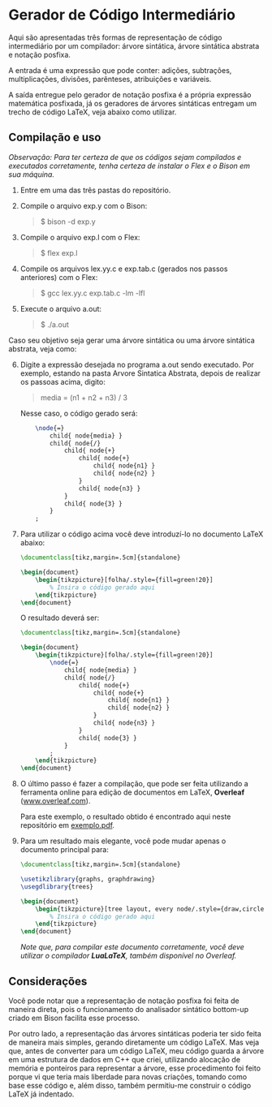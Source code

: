 # Gerador de Código Intermediário

Aqui são apresentadas três formas de representação de código intermediário por um compilador: árvore sintática, árvore sintática abstrata e notação posfixa.

A entrada é uma expressão que pode conter: adições, subtrações, multiplicações, divisões, parênteses, atribuições e variáveis.

A saída entregue pelo gerador de notação posfixa é a própria expressão matemática posfixada, já os geradores de árvores sintáticas entregam um trecho de código LaTeX, veja abaixo como utilizar.


## Compilação e uso

*Observação: Para ter certeza de que os códigos sejam compilados e executados corretamente, tenha certeza de instalar o Flex e o Bison em sua máquina.*

1. Entre em uma das três pastas do repositório.

2. Compile o arquivo exp.y com o Bison:
    > $ bison -d exp.y

3. Compile o arquivo exp.l com o Flex:
    > $ flex exp.l

4. Compile os arquivos lex.yy.c e exp.tab.c (gerados nos passos anteriores) com o Flex:
    > $ gcc lex.yy.c exp.tab.c -lm -lfl

5. Execute o arquivo a.out:
    > $ ./a.out

Caso seu objetivo seja gerar uma árvore sintática ou uma árvore sintática abstrata, veja como:

6. Digite a expressão desejada no programa a.out sendo executado. Por exemplo, estando na pasta Arvore Sintatica Abstrata, depois de
realizar os passoas acima, digito:
    > media = (n1 + n2 + n3) / 3

    Nesse caso, o código gerado será:
    ```latex
        \node{=}
            child{ node{media} }
            child{ node{/}
                child{ node{+}
                    child{ node{+}
                        child{ node{n1} }
                        child{ node{n2} }
                    }
                    child{ node{n3} }
                }
                child{ node{3} }
            }
        ;
    ```
    
7. Para utilizar o código acima você deve introduzí-lo no documento LaTeX abaixo:
    ```latex
    \documentclass[tikz,margin=.5cm]{standalone}

    \begin{document}
        \begin{tikzpicture}[folha/.style={fill=green!20}]
            % Insira o código gerado aqui
        \end{tikzpicture}
    \end{document}
    ```
    
    O resultado deverá ser:
    ```latex
    \documentclass[tikz,margin=.5cm]{standalone}

    \begin{document}
        \begin{tikzpicture}[folha/.style={fill=green!20}]
            \node{=}
                child{ node{media} }
                child{ node{/}
                    child{ node{+}
                        child{ node{+}
                            child{ node{n1} }
                            child{ node{n2} }
                        }
                        child{ node{n3} }
                    }
                    child{ node{3} }
                }
            ;
        \end{tikzpicture}
    \end{document}
    ```

8. O último passo é fazer a compilação, que pode ser feita utilizando a ferramenta online para edição de documentos em LaTeX, **Overleaf** (www.overleaf.com).

   Para este exemplo, o resultado obtido é encontrado aqui neste repositório em [exemplo.pdf](https://github.com/wellingtonlcm/Codigo-Intermediario/blob/main/exemplo.pdf).

9. Para um resultado mais elegante, você pode mudar apenas o documento principal para:
    ```latex
    \documentclass[tikz,margin=.5cm]{standalone}

    \usetikzlibrary{graphs, graphdrawing}
    \usegdlibrary{trees}

    \begin{document}
        \begin{tikzpicture}[tree layout, every node/.style={draw,circle, minimum size=8mm}, level distance=1.5cm, sibling distance=1.5cm, folha/.style={fill=green!20}]
            % Insira o código gerado aqui
        \end{tikzpicture}
    \end{document}
    ```
    
    *Note que, para compilar este documento corretamente, você deve utilizar o compilador **LuaLaTeX**, também disponível no Overleaf.*


## Considerações

Você pode notar que a representação de notação posfixa foi feita de maneira direta, pois o funcionamento do analisador sintático bottom-up
criado em Bison facilita esse processo.

Por outro lado, a representação das árvores sintáticas poderia ter sido feita de maneira mais simples, gerando diretamente um código LaTeX. Mas veja que,
antes de converter para um código LaTeX, meu código guarda a árvore em uma estrutura de dados em C++ que criei, utilizando alocação de memória e ponteiros
para representar a árvore, esse procedimento foi feito porque vi que teria mais liberdade para novas criações, tomando como base esse código e, além disso,
também permitiu-me construir o código LaTeX já indentado.
